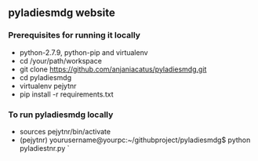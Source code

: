 ## pyladiesmdg website 
### Prerequisites for running it locally
- python-2.7.9, python-pip and virtualenv
- cd /your/path/workspace
- git clone  https://github.com/anjaniacatus/pyladiesmdg.git 
- cd pyladiesmdg
- virtualenv pejytnr
- pip install -r requirements.txt
### To run pyladiesmdg locally
- sources pejytnr/bin/activate
- (pejytnr) yourusername@yourpc:~/githubproject/pyladiesmdg$  python pyladiestnr.py
 `

